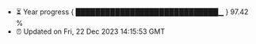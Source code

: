 - ⏳ Year progress { █████████████████████████████▁ } 97.42 %
- ⏰ Updated on Fri, 22 Dec 2023 14:15:53 GMT

